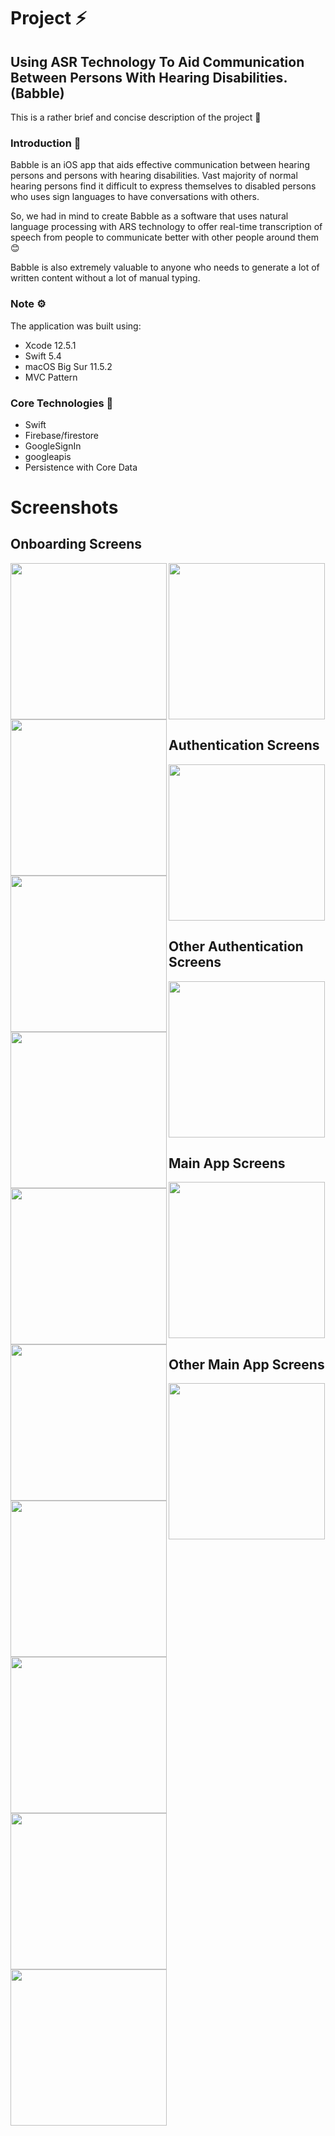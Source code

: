 # Project ⚡️

## Using ASR Technology To Aid Communication Between Persons With Hearing Disabilities.(Babble) 

This is a rather brief and concise description of the project 🥳

### Introduction 🚀
Babble is an iOS app that aids effective communication between hearing persons and persons with hearing disabilities.
Vast majority of normal hearing persons find it difficult to express themselves to disabled persons who uses sign languages to have conversations with others.

So, we had in mind to create Babble as a software that uses natural language processing with ARS technology to offer real-time transcription of speech from people to communicate better with other people around them 😊

Babble is also extremely valuable to anyone who needs to generate a lot of written content without a lot of manual typing.

### Note ⚙️
The application was built using: 
* Xcode 12.5.1
* Swift 5.4
* macOS Big Sur 11.5.2
* MVC Pattern

### Core Technologies 📲
* Swift
* Firebase/firestore
* GoogleSignIn
* googleapis
* Persistence with Core Data

# Screenshots

## Onboarding Screens
<img align='left' src="VR_App/Assets.xcassets/onboardingScreen1.imageset/onboardingScreen1.png"  width="250">
<img align='left' src="VR_App/Assets.xcassets/onboardingScreen2.imageset/onboardingScreen2.png"  width="250">
<img src="VR_App/Assets.xcassets/onboardingScreen3.imageset/onboardingScreen3.png"  width="250">


## Authentication Screens
<img align='left'  src="VR_App/Assets.xcassets/welcomeScreen.imageset/welcomeScreen.png"  width="250">
<img align='left' src="VR_App/Assets.xcassets/signupScreen.imageset/signupScreen.png"  width="250">
<img  src="VR_App/Assets.xcassets/signinScreen.imageset/signinScreen.png"  width="250">


## Other Authentication Screens
<img align='left' src="VR_App/Assets.xcassets/genderScreen.imageset/genderScreen.png"  width="250">
<img align='left' src="VR_App/Assets.xcassets/identityScreen.imageset/identityScreen.png"  width="250">
<img  src="VR_App/Assets.xcassets/forgotPasswordScreen.imageset/forgotPasswordScreen.png"  width="250">


## Main App Screens
<img align='left' src="VR_App/Assets.xcassets/homeScreen.imageset/homeScreen.png"  width="250">
<img align='left' src="VR_App/Assets.xcassets/transcriptionScreen.imageset/transcriptionScreen.png"  width="250">
<img src="VR_App/Assets.xcassets/settingScreen.imageset/settingScreen.png"  width="250">

## Other Main App Screens
<img align='left' src="VR_App/Assets.xcassets/recordingScreen.imageset/recordingScreen.png"  width="250">
<img align='left' src="VR_App/Assets.xcassets/createTranscriptionScreen.imageset/createTranscriptionScreen.png"  width="250">
<img src="VR_App/Assets.xcassets/transcriptionDetailScreen.imageset/transcriptionDetailScreen.png"  width="250">

